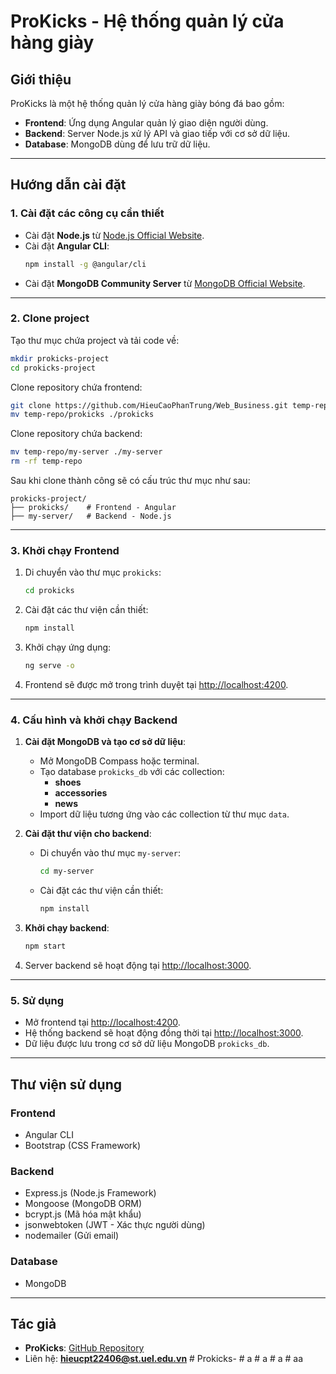 
# ProKicks - Hệ thống quản lý cửa hàng giày

## Giới thiệu

ProKicks là một hệ thống quản lý cửa hàng giày bóng đá bao gồm:
- **Frontend**: Ứng dụng Angular quản lý giao diện người dùng.
- **Backend**: Server Node.js xử lý API và giao tiếp với cơ sở dữ liệu.
- **Database**: MongoDB dùng để lưu trữ dữ liệu.

---

## Hướng dẫn cài đặt

### 1. **Cài đặt các công cụ cần thiết**
- Cài đặt **Node.js** từ [Node.js Official Website](https://nodejs.org/).
- Cài đặt **Angular CLI**:
  ```bash
  npm install -g @angular/cli
  ```
- Cài đặt **MongoDB Community Server** từ [MongoDB Official Website](https://www.mongodb.com/try/download/community).

---

### 2. **Clone project**
Tạo thư mục chứa project và tải code về:
```bash
mkdir prokicks-project
cd prokicks-project
```

Clone repository chứa frontend:
```bash
git clone https://github.com/HieuCaoPhanTrung/Web_Business.git temp-repo
mv temp-repo/prokicks ./prokicks
```

Clone repository chứa backend:
```bash
mv temp-repo/my-server ./my-server
rm -rf temp-repo
```

Sau khi clone thành công sẽ có cấu trúc thư mục như sau:
```plaintext
prokicks-project/
├── prokicks/    # Frontend - Angular
├── my-server/   # Backend - Node.js
```

---

### 3. **Khởi chạy Frontend**
1. Di chuyển vào thư mục `prokicks`:
   ```bash
   cd prokicks
   ```
2. Cài đặt các thư viện cần thiết:
   ```bash
   npm install
   ```
3. Khởi chạy ứng dụng:
   ```bash
   ng serve -o
   ```
4. Frontend sẽ được mở trong trình duyệt tại [http://localhost:4200](http://localhost:4200).

---

### 4. **Cấu hình và khởi chạy Backend**
1. **Cài đặt MongoDB và tạo cơ sở dữ liệu**:
   - Mở MongoDB Compass hoặc terminal.
   - Tạo database `prokicks_db` với các collection:
     - **shoes**
     - **accessories**
     - **news**
   - Import dữ liệu tương ứng vào các collection từ thư mục `data`.

2. **Cài đặt thư viện cho backend**:
   - Di chuyển vào thư mục `my-server`:
     ```bash
     cd my-server
     ```
   - Cài đặt các thư viện cần thiết:
     ```bash
     npm install
     ```

3. **Khởi chạy backend**:
   ```bash
   npm start
   ```
4. Server backend sẽ hoạt động tại [http://localhost:3000](http://localhost:3000).

---

### 5. **Sử dụng**
- Mở frontend tại [http://localhost:4200](http://localhost:4200).
- Hệ thống backend sẽ hoạt động đồng thời tại [http://localhost:3000](http://localhost:3000).
- Dữ liệu được lưu trong cơ sở dữ liệu MongoDB `prokicks_db`.

---

## Thư viện sử dụng

### **Frontend**
- Angular CLI
- Bootstrap (CSS Framework)

### **Backend**
- Express.js (Node.js Framework)
- Mongoose (MongoDB ORM)
- bcrypt.js (Mã hóa mật khẩu)
- jsonwebtoken (JWT - Xác thực người dùng)
- nodemailer (Gửi email)

### **Database**
- MongoDB

---

## Tác giả
- **ProKicks**: [GitHub Repository](https://github.com/HieuCaoPhanTrung)
- Liên hệ: **hieucpt22406@st.uel.edu.vn**
#   P r o k i c k s - 
 
 #   a 
 
 #   a 
 
 #   a 
 
 #   a a 
 
 
